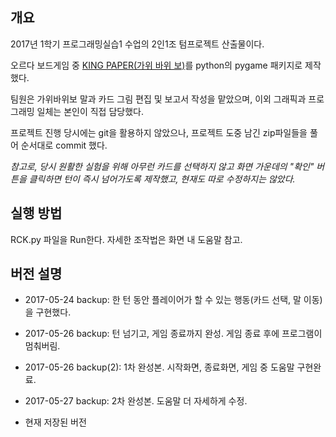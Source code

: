 ## 개요

2017년 1학기 프로그래밍실습1 수업의 2인1조 텀프로젝트 산출물이다.

오르다 보드게임 중 [KING PAPER(가위 바위 보)](https://www.youtube.com/watch?v=NeIC-cRMH4I)를 python의 pygame 패키지로 제작했다.

팀원은 가위바위보 말과 카드 그림 편집 및 보고서 작성을 맡았으며, 이외 그래픽과 프로그래밍 일체는 본인이 직접 담당했다.

프로젝트 진행 당시에는 git을 활용하지 않았으나, 프로젝트 도중 남긴 zip파일들을 풀어 순서대로 commit 했다.



*참고로, 당시 원활한 실험을 위해 아무런 카드를 선택하지 않고 화면 가운데의 "확인" 버튼을 클릭하면 턴이 즉시 넘어가도록 제작했고, 현재도 따로 수정하지는 않았다.*

## 실행 방법

RCK.py 파일을 Run한다. 자세한 조작법은 화면 내 도움말 참고.

## 버전 설명

- 2017-05-24  backup: 한 턴 동안 플레이어가 할 수 있는 행동(카드 선택, 말 이동)을 구현했다.

- 2017-05-26 backup: 턴 넘기고, 게임 종료까지 완성. 게임 종료 후에 프로그램이 멈춰버림.

- 2017-05-26 backup(2): 1차 완성본. 시작화면, 종료화면, 게임 중 도움말 구현완료.

- 2017-05-27 backup: 2차 완성본. 도움말 더 자세하게 수정.

- 현재 저장된 버전
